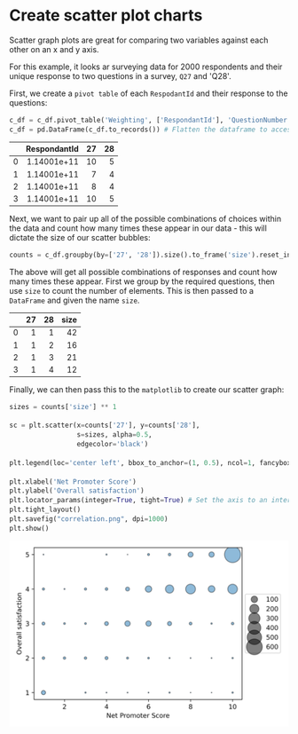 # Create scatter plot charts

Scatter graph plots are great for comparing two variables against each other on an x and y axis.

For this example, it looks ar surveying data for 2000 respondents and their unique response to two questions in a survey, `Q27` and 'Q28'.

First, we create a `pivot table` of each `RespodantId` and their response to the questions: 

```python
c_df = c_df.pivot_table('Weighting', ['RespondantId'], 'QuestionNumber', aggfunc='sum')
c_df = pd.DataFrame(c_df.to_records()) # Flatten the dataframe to access columns
```

|      |   RespondantId |   27 |   28 |
|-----:|---------------:|-----:|-----:|
|    0 |    1.14001e+11 |   10 |    5 |
|    1 |    1.14001e+11 |    7 |    4 |
|    2 |    1.14001e+11 |    8 |    4 |
|    3 |    1.14001e+11 |   10 |    5 |

Next, we want to pair up all of the possible combinations of choices within the data and count how many times these appear in our data - this will dictate the size of our scatter bubbles:

```python
counts = c_df.groupby(by=['27', '28']).size().to_frame('size').reset_index()
```

The above will get all possible combinations of responses and count how many times these appear. First we group by the required questions, then use `size` to count the number of elements. This is then passed to a `DataFrame` and given the name `size`.

|    |   27 |   28 |   size |
|---:|-----:|-----:|-------:|
|  0 |    1 |    1 |     42 |
|  1 |    1 |    2 |     16 |
|  2 |    1 |    3 |     21 |
|  3 |    1 |    4 |     12 |

Finally, we can then pass this to the `matplotlib` to create our scatter graph: 

```python
sizes = counts['size'] ** 1

sc = plt.scatter(x=counts['27'], y=counts['28'],
                 s=sizes, alpha=0.5, 
                 edgecolor='black')

plt.legend(loc='center left', bbox_to_anchor=(1, 0.5), ncol=1, fancybox=True, *sc.legend_elements("sizes", num=6)) # Show the circle size representations in the legend

plt.xlabel('Net Promoter Score')
plt.ylabel('Overall satisfaction')
plt.locator_params(integer=True, tight=True) # Set the axis to an interger, no floats
plt.tight_layout()
plt.savefig("correlation.png", dpi=1000)
plt.show()
```

![Scatter graph example](/graph_examples/correlation.png)